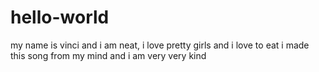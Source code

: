 # hello-world

my name is vinci and i am neat, i love pretty girls and i love to eat
i made this song from my mind and i am very very kind
